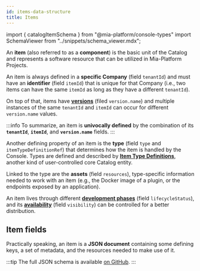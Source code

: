```yaml
---
id: items-data-structure
title: Items
---
```


import { catalogItemSchema } from "@mia-platform/console-types"
import SchemaViewer from "../snippets/schema_viewer.mdx";

An **item** (also referred to as a **component**) is the basic unit of the Catalog and represents a software resource that can be utilized in Mia-Platform Projects.

An item is always defined in a **specific Company** (field `tenantId`) and must have an **identifier** (field `itemId`) that is unique for that Company (i.e., two items can have the same `itemId` as long as they have a different `tenantId`). 

On top of that, items have **[versions](/products/software-catalog/basic-concepts/20_items-versioning.md)** (filed `version.name`) and multiple instances of the same `tenantId` and `itemId` can occur for different `version.name` values.

:::info
To summarize, an item is **univocally defined** by the combination of its **`tenantId`**, **`itemId`**, and **`version.name`** fields.
:::

Another defining property of an item is the **type** (field `type` and `itemTypeDefinitionRef`) that determines how the item is handled by the Console. Types are defined and described by **[Item Type Definitions](/products/software-catalog/basic-concepts/10_items-types.md)**, another kind of user-controlled core Catalog entity.

Linked to the type are the **assets** (field `resources`), type-specific information needed to work with an item (e.g., the Docker image of a plugin, or the endpoints exposed by an application).

An item lives through different **[development phases](/products/software-catalog/basic-concepts/30_items-lifecycle.md)** (field `lifecycleStatus`), and its **[availability](/products/software-catalog/basic-concepts/40_items-visibility.md)** (field `visibility`) can be controlled for a better distribution.

## Item fields

Practically speaking, an item is a **JSON document** containing some defining keys, a set of metadata, and the resources needed to make use of it.

:::tip
The full JSON schema is available [on GitHub](https://raw.githubusercontent.com/mia-platform/console-sdk/refs/tags/%40mia-platform/console-types%400.38.11/packages/console-types/schemas/catalog/item.schema.json).
:::

<SchemaViewer schema={catalogItemSchema} />
